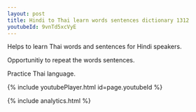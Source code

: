 ```yaml
---
layout: post
title: Hindi to Thai learn words sentences dictionary 1312 
youtubeId: 9vnTd5xcVyE
---
```

 
 
Helps to learn Thai words and sentences for Hindi speakers.

Opportunitiy to repeat the words sentences. 

Practice Thai language. 
 
{% include youtubePlayer.html id=page.youtubeId %}
 
 
{% include analytics.html %}